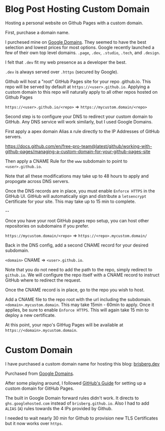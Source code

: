 # Blog Post Hosting Custom Domain

Hosting a personal website on Github Pages with a custom domain.

First, purchase a domain name.

I purchesed mine on [Google Domains](https://domains.google.com). They seemed to have the best selection and lowest prices for most options.
Google recently launched a few of their own top level domains. `.page`, `.dev`, `.studio`, `.tech`, and `.design`.

I felt that `.dev` fit my web presence as a developer the best.

`.dev` is always served over `.https` (secured by Google).

Github will host a "root" GitHub Pages site for your repo <user>.github.io. This repo will be served by default at `https://<user>.github.io`. Applying a custom domain to this repo will naturally apply to all other repos hosted on Github Pages

`https://<user>.github.io/<repo>` => `https://mycustom.domain/<repo>`

Second step is to configure your DNS to redirect your custom domain to GitHub. Any DNS service will work similarly, but I used Google Domains.

First apply a apex domain Alias `A` rule directly to the IP Addresses of GitHub servers.

https://docs.github.com/en/free-pro-team@latest/github/working-with-github-pages/managing-a-custom-domain-for-your-github-pages-site

Then apply a CNAME Rule for the `www` subdomain to point to `<user>.github.io`.

Note that all these modifications may take up to 48 hours to apply and propogate across DNS servers.

Once the DNS records are in place, you must enable `Enforce HTTPS` in the GitHub UI. GitHub will automatically sign and distribute a `letsencrypt` Certificate for your site. This may take up to 15 min to complete.

<!-- Image of TLS progress -->

--

Once you have your root GitHub pages repo setup, you can host other repositories on subdomains if you prefer.

`https://mycustom.domain/<repo>` => `https://<repo>.mycustom.domain/`

Back in the DNS config, add a second CNAME record for your desired subdomain.

`<domain>` CNAME => `<user>.github.io`.

Note that you do not need to add the path to the repo, simply redirect to `github.io`. We will configure the repo itself with a CNAME record to instruct GitHub where to redirect the request.

Once the CNAME record is in place, go to the repo you wish to host.

Add a CNAME file to the repo root with the url including the subdomain. `<domain>.mycustom.domain`. This may take 15min - 60min to apply. Once it applies, be sure to enable `Enforce HTTPS`. This will again take 15 min to deploy a new certificate.

At this point, your repo's GitHug Pages will be available at `https://<domain>.mycustom.domain`.


<!-- Previous notes -->
# Custom Domain

I have purchased a custom domain name for hosting this blog: [brisberg.dev](https://brisberg.dev)

Purchased from [Google Domains](https://domains.google/).

After some playing around, I followed [GitHub's Guide](https://docs.github.com/en/free-pro-team@latest/github/working-with-github-pages/configuring-a-custom-domain-for-your-github-pages-site) for setting up a custom domain for GitHub Pages.

The built in Google Domain forward rules didn't work. It directs to `ghs.googlehosted.com` instead of `brisberg.github.io`. Also I had to add `ALIAS` (`A`) rules towards the 4 IPs provided by Github.

I needed to wait nearly 30 min for Github to provision new TLS Certificates but it now works over `https`.
